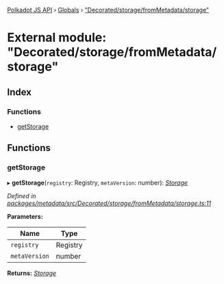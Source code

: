 [Polkadot JS API](../README.md) › [Globals](../globals.md) › ["Decorated/storage/fromMetadata/storage"](_decorated_storage_frommetadata_storage_.md)

# External module: "Decorated/storage/fromMetadata/storage"

## Index

### Functions

* [getStorage](_decorated_storage_frommetadata_storage_.md#getstorage)

## Functions

###  getStorage

▸ **getStorage**(`registry`: Registry, `metaVersion`: number): *[Storage](../interfaces/_decorated_types_.storage.md)*

*Defined in [packages/metadata/src/Decorated/storage/fromMetadata/storage.ts:11](https://github.com/polkadot-js/api/blob/c1c537a3b5/packages/metadata/src/Decorated/storage/fromMetadata/storage.ts#L11)*

**Parameters:**

Name | Type |
------ | ------ |
`registry` | Registry |
`metaVersion` | number |

**Returns:** *[Storage](../interfaces/_decorated_types_.storage.md)*
